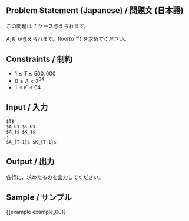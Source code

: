 Problem Statement (Japanese) / 問題文 (日本語)
---------

この問題は $T$ ケース与えられます。

$A, K$ が与えられます。$\textrm{floor}(a^{1/k})$ を求めてください。

Constraints / 制約
---------

- $1 \leq T \leq 500,000$
- $0 \leq A < 2^{64}$
- $1 \leq K \leq 64$

Input / 入力
---------

```
$T$
$A_0$ $K_0$
$A_1$ $K_1$
:
$A_{T-1}$ $K_{T-1}$
```

Output / 出力
---------

各行に、求めたものを出力してください。

Sample / サンプル
---------

{{example example_00}}

